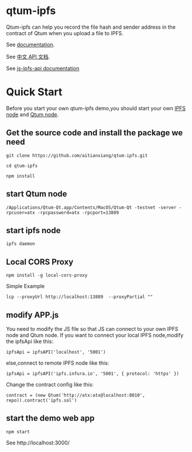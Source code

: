 # qtum-ipfs
Qtum-ipfs can help you record the file hash and sender address in the contract of Qtum when you upload a file to IPFS.

See [documentation](https://qtumproject.github.io/qtumjs-doc/).

See [中文 API 文档](https://qtumproject.github.io/qtumjs-doc-cn/).

See [js-ipfs-api documentation](https://github.com/ipfs/js-ipfs-api)

# Quick Start

Before you start your own qtum-ipfs demo,you should start your own [IPFS node](https://github.com/ipfs/ipfs) and [Qtum node](https://github.com/qtumproject/qtum/releases).

## Get the source code and install the package we need
```
git clone https://github.com/aitianxiang/qtum-ipfs.git

cd qtum-ipfs

npm install

```

## start Qtum node

```
/Applications/Qtum-Qt.app/Contents/MacOS/Qtum-Qt -testnet -server -rpcuser=atx -rpcpassword=atx -rpcport=13889

```

## start ipfs node
```
ipfs daemon
```

## Local CORS Proxy

```
npm install -g local-cors-proxy

```

Simple Example

```
lcp --proxyUrl http://localhost:13889  --proxyPartial ""
```

## modify APP.js
You need to modify the JS file so that JS can connect to your own IPFS node and Qtum node.
If you want to connect your local IPFS node,modify the ipfsApi like this:

```
ipfsApi = ipfsAPI('localhost', '5001')
```

else,connect to remote IPFS node like this:

```
ipfsApi = ipfsAPI('ipfs.infura.io', '5001', { protocol: 'https' })
```

Change the contract config like this:

```
contract = (new Qtum('http://atx:atx@localhost:8010', repo)).contract('ipfs.sol')
```

## start the demo web app

```
npm start

```
See http://localhost:3000/ 

